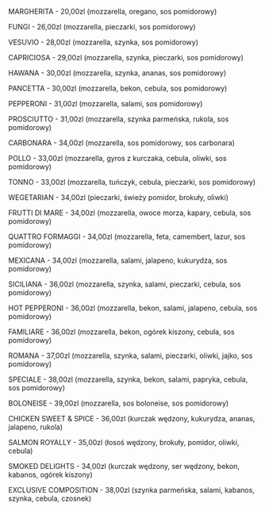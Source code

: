 MARGHERITA - 20,00zl 
(mozzarella, oregano, sos pomidorowy)

FUNGI - 26,00zl
(mozzarella, pieczarki, sos pomidorowy)

VESUVIO - 28,00zl 
(mozzarella, szynka, sos pomidorowy)

CAPRICIOSA - 29,00zl
(mozzarella, szynka, pieczarki, sos pomidorowy)

HAWANA - 30,00zl
(mozzarella, szynka, ananas, sos pomidorowy)

PANCETTA - 30,00zl
(mozzarella, bekon, cebula, sos pomidorowy)

PEPPERONI - 31,00zl
(mozzarella, salami, sos pomidorowy)

PROSCIUTTO - 31,00zl
(mozzarella, szynka parmeńska, rukola, sos pomidorowy)

CARBONARA - 34,00zl
(mozzarella, sos pomidorowy, sos carbonara)

POLLO - 33,00zl
(mozzarella, gyros z kurczaka, cebula, oliwki, sos pomidorowy)

TONNO - 33,00zl 
(mozzarella, tuńczyk, cebula, pieczarki, sos pomidorowy)

WEGETARIAN - 34,00zl 
(pieczarki, świeży pomidor, brokuły, oliwki)

FRUTTI DI MARE - 34,00zl
(mozzarella, owoce morza, kapary, cebula, sos pomidorowy)

QUATTRO FORMAGGI - 34,00zl
(mozzarella, feta, camembert, lazur, sos pomidorowy)

MEXICANA - 34,00zl
(mozzarella, salami, jalapeno, kukurydza, sos pomidorowy)

SICILIANA - 36,00zl
(mozzarella, szynka, salami, pieczarki, cebula, sos pomidorowy)

HOT PEPPERONI - 36,00zl 
(mozzarella, bekon, salami, jalapeno, cebula, sos pomidorowy)

FAMILIARE - 36,00zl 
(mozzarella, bekon, ogórek kiszony, cebula, sos pomidorowy)

ROMANA - 37,00zl
(mozzarella, szynka, salami, pieczarki, oliwki, jajko, sos pomidorowy)

SPECIALE - 38,00zl
(mozzarella, szynka, bekon, salami, papryka, cebula, sos pomidorowy)

BOLONEISE - 39,00zl
(mozzarella, sos boloneise, sos pomidorowy)

CHICKEN SWEET & SPICE - 36,00zl
(kurczak wędzony, kukurydza, ananas, jalapeno, rukola)

SALMON ROYALLY - 35,00zl
(łosoś wędzony, brokuły, pomidor, oliwki, cebula)

SMOKED DELIGHTS - 34,00zl
(kurczak wędzony, ser wędzony, bekon, kabanos, ogórek kiszony)

EXCLUSIVE COMPOSITION - 38,00zl
(szynka parmeńska, salami, kabanos, szynka, cebula, czosnek)
